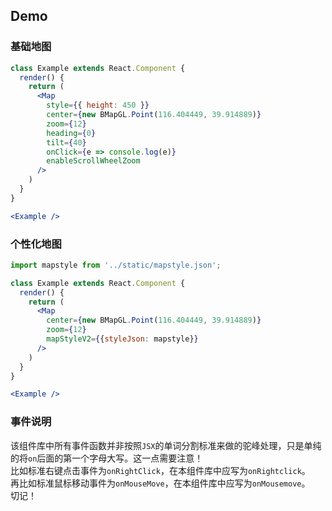 ## Demo

### 基础地图
```jsx
class Example extends React.Component {
  render() {
    return (
      <Map
        style={{ height: 450 }}
        center={new BMapGL.Point(116.404449, 39.914889)}
        zoom={12}
        heading={0}
        tilt={40}
        onClick={e => console.log(e)}
        enableScrollWheelZoom
      />
    )
  }
}

<Example />
```

### 个性化地图
```jsx
import mapstyle from '../static/mapstyle.json';

class Example extends React.Component {
  render() {
    return (
      <Map
        center={new BMapGL.Point(116.404449, 39.914889)}
        zoom={12}
        mapStyleV2={{styleJson: mapstyle}}
      />
    )
  }
}

<Example />
```

### 事件说明
该组件库中所有事件函数并非按照`JSX`的单词分割标准来做的驼峰处理，只是单纯的将`on`后面的第一个字母大写。这一点需要注意！  
比如标准右键点击事件为`onRightClick`，在本组件库中应写为`onRightclick`。  
再比如标准鼠标移动事件为`onMouseMove`，在本组件库中应写为`onMousemove`。  
切记！
